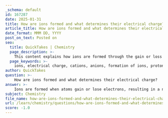 ```yaml
---
_schema: default
id: 167287
date: 2025-01-31
title: How are ions formed and what determines their electrical charge?
article_title: How are ions formed and what determines their electrical charge?
date_format: MMM DD, YYYY
post_on_text: Posted on
seo:
  title: QuickTakes | Chemistry
  page_description: >-
    This content explains how ions are formed through the gain or loss of electrons, leading to cations and anions, and describes how their electrical charge is determined by the balance between protons and electrons.
  page_keywords: >-
    ions, electrical charge, cations, anions, formation of ions, protons, electrons, chemical properties, ionic bonding, reactivity
author: QuickTakes
question: >-
    How are ions formed and what determines their electrical charge?
answer: >-
    Ions are formed when atoms gain or lose electrons, resulting in a net electrical charge. This process alters the balance between protons (positively charged) and electrons (negatively charged) in the atom. \n\n### Formation of Ions\n1. **Cations**: These are positively charged ions that occur when an atom loses one or more electrons. For example, sodium (Na) can lose an electron to form a sodium cation (Na⁺).\n2. **Anions**: These are negatively charged ions formed when an atom gains one or more electrons. For instance, chlorine (Cl) can gain an electron to become a chloride anion (Cl⁻).\n\n### Determinants of Electrical Charge\nThe electrical charge of an ion is determined by the difference between the number of protons and electrons:\n- If an atom loses electrons, it has more protons than electrons, resulting in a positive charge (cation).\n- If an atom gains electrons, it has more electrons than protons, resulting in a negative charge (anion).\n\n### Chemical Properties\nIons exhibit different chemical properties compared to their neutral atoms due to changes in electron configuration. This alteration affects their reactivity and the types of chemical bonds they can form, which is crucial in various chemical processes, including ionic bonding.\n\nIn summary, ions are created through the gain or loss of electrons, and their electrical charge is determined by the resulting imbalance between protons and electrons.
subject: Chemistry
file_name: how-are-ions-formed-and-what-determines-their-electrical-charge.md
url: /learn/chemistry/questions/how-are-ions-formed-and-what-determines-their-electrical-charge
score: -1.0
---
```


&nbsp;